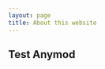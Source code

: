 ```yaml
---
layout: page
title: About this website
---
```


## Test Anymod



<!-- Swing up form [003] -->
<div id="anymod-dmdao"></div>
